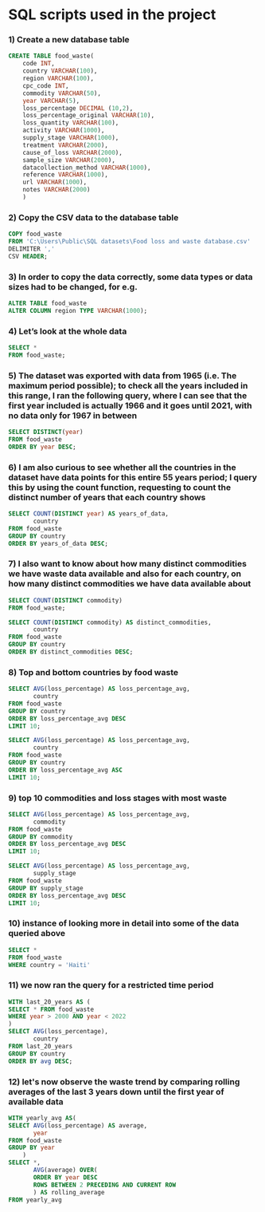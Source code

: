 # SQL scripts used in the project

### 1) Create a new database table

```sql 
CREATE TABLE food_waste(
	code INT,
	country VARCHAR(100),
	region VARCHAR(100),
	cpc_code INT,
	commodity VARCHAR(50),
	year VARCHAR(5),
	loss_percentage DECIMAL (10,2),
	loss_percentage_original VARCHAR(10),
	loss_quantity VARCHAR(100),
	activity VARCHAR(1000),
	supply_stage VARCHAR(1000),
	treatment VARCHAR(2000),
	cause_of_loss VARCHAR(2000),
	sample_size VARCHAR(2000),
	datacollection_method VARCHAR(1000),
	reference VARCHAR(1000),
	url VARCHAR(1000),
	notes VARCHAR(2000)
	)
```
### 2) Copy the CSV data to the database table

```sql
COPY food_waste
FROM 'C:\Users\Public\SQL datasets\Food loss and waste database.csv'
DELIMITER ','
CSV HEADER;
```

### 3) In order to copy the data correctly, some data types or data sizes had to be changed, for e.g.

```sql
ALTER TABLE food_waste
ALTER COLUMN region TYPE VARCHAR(1000);
```

### 4) Let’s look at the whole data

```sql
SELECT * 
FROM food_waste;
```

### 5) The dataset was exported with data from 1965 (i.e. The maximum period possible); to check all the years included in this range, I ran the following query, where I can see that the first year included is actually 1966 and it goes until 2021, with no data only for 1967 in between

```sql
SELECT DISTINCT(year)
FROM food_waste
ORDER BY year DESC;
```

### 6) I am also curious to see whether all the countries in the dataset have data points for this entire 55 years period; I query this by using the count function, requesting to count the distinct number of years that each country shows

```sql
SELECT COUNT(DISTINCT year) AS years_of_data,
       country
FROM food_waste
GROUP BY country
ORDER BY years_of_data DESC;
```

### 7) I also want to know about how many distinct commodities we have waste data available and also for each country, on how many distinct commodities we have data available about

```sql
SELECT COUNT(DISTINCT commodity)
FROM food_waste;

SELECT COUNT(DISTINCT commodity) AS distinct_commodities,
       country
FROM food_waste
GROUP BY country
ORDER BY distinct_commodities DESC;
```

### 8) Top and bottom countries by food waste

```sql
SELECT AVG(loss_percentage) AS loss_percentage_avg,
       country
FROM food_waste
GROUP BY country
ORDER BY loss_percentage_avg DESC
LIMIT 10;

SELECT AVG(loss_percentage) AS loss_percentage_avg,
       country
FROM food_waste
GROUP BY country
ORDER BY loss_percentage_avg ASC
LIMIT 10;
```

### 9) top 10 commodities and loss stages with most waste

```sql
SELECT AVG(loss_percentage) AS loss_percentage_avg,
       commodity
FROM food_waste
GROUP BY commodity
ORDER BY loss_percentage_avg DESC
LIMIT 10;

SELECT AVG(loss_percentage) AS loss_percentage_avg,
       supply_stage
FROM food_waste
GROUP BY supply_stage
ORDER BY loss_percentage_avg DESC
LIMIT 10;
```

### 10) instance of looking more in detail into some of the data queried above

```sql
SELECT *
FROM food_waste
WHERE country = 'Haiti'
```

### 11) we now ran the query for a restricted time period

```sql
WITH last_20_years AS (
SELECT * FROM food_waste
WHERE year > 2000 AND year < 2022
)
SELECT AVG(loss_percentage),
       country
FROM last_20_years
GROUP BY country
ORDER BY avg DESC;
```

### 12) let's now observe the waste trend by comparing rolling averages of the last 3 years down until the first year of available data

```sql
WITH yearly_avg AS(
SELECT AVG(loss_percentage) AS average,
       year
FROM food_waste
GROUP BY year
	)
SELECT *,
       AVG(average) OVER(
	   ORDER BY year DESC
	   ROWS BETWEEN 2 PRECEDING AND CURRENT ROW
	   ) AS rolling_average
FROM yearly_avg
```






